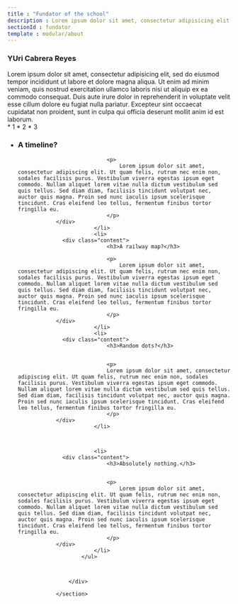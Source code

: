 ```yaml
---
title : "Fundator of the school"
description : Lorem ipsum dolor sit amet, consectetur adipisicing elit, sed do eiusmod tempor incididunt ut labore et dolore magna aliqua. Ut enim ad minim veniam, quis nostrud exercitation ullamco laboris nisi ut aliquip ex ea commodo consequat. Duis aute irure dolor in reprehenderit in voluptate velit esse cillum dolore eu fugiat nulla pariatur. Excepteur sint occaecat cupidatat non proident, sunt in culpa qui officia deserunt mollit anim id est laborum.
sectionId : fundator
template : modular/about
---
```

### YUri Cabrera Reyes
<div markdown=1 class="col-sm-4 col-xs-12">
Lorem ipsum dolor sit amet, consectetur adipisicing elit, sed do eiusmod tempor incididunt ut labore et dolore magna aliqua. Ut enim ad minim veniam, quis nostrud exercitation ullamco laboris nisi ut aliquip ex ea commodo consequat. Duis aute irure dolor in reprehenderit in voluptate velit esse cillum dolore eu fugiat nulla pariatur. Excepteur sint occaecat cupidatat non proident, sunt in culpa qui officia deserunt mollit anim id est laborum.
</div>
<div  class="col-sm-8 col-xs-12">
<section id="timeline" class=" block-content t-block-teal l-block-spacing">
<div markdown="1" class="timeline-list">
* 1
* 2
* 3
</div>
						<ul class="timeline-list">
							<li>
                  <div class="content">
								<h3>A timeline?</h3>

								<p>
									Lorem ipsum dolor sit amet, consectetur adipiscing elit. Ut quam felis, rutrum nec enim non, sodales facilisis purus. Vestibulum viverra egestas ipsum eget commodo. Nullam aliquet lorem vitae nulla dictum vestibulum sed quis tellus. Sed diam diam, facilisis tincidunt volutpat nec, auctor quis magna. Proin sed nunc iaculis ipsum scelerisque tincidunt. Cras eleifend leo tellus, fermentum finibus tortor fringilla eu.
								</p>
                </div>
							</li>
							<li>
                  <div class="content">
								<h3>A railway map?</h3>

								<p>
									Lorem ipsum dolor sit amet, consectetur adipiscing elit. Ut quam felis, rutrum nec enim non, sodales facilisis purus. Vestibulum viverra egestas ipsum eget commodo. Nullam aliquet lorem vitae nulla dictum vestibulum sed quis tellus. Sed diam diam, facilisis tincidunt volutpat nec, auctor quis magna. Proin sed nunc iaculis ipsum scelerisque tincidunt. Cras eleifend leo tellus, fermentum finibus tortor fringilla eu.
								</p>
                </div>
							</li>
							<li>
                  <div class="content">
								<h3>Random dots?</h3>


								<p>
								Lorem ipsum dolor sit amet, consectetur adipiscing elit. Ut quam felis, rutrum nec enim non, sodales facilisis purus. Vestibulum viverra egestas ipsum eget commodo. Nullam aliquet lorem vitae nulla dictum vestibulum sed quis tellus. Sed diam diam, facilisis tincidunt volutpat nec, auctor quis magna. Proin sed nunc iaculis ipsum scelerisque tincidunt. Cras eleifend leo tellus, fermentum finibus tortor fringilla eu.
								</p>
                </div>
							</li>



							<li>
                  <div class="content">
								<h3>Absolutely nothing.</h3>


								<p>
									Lorem ipsum dolor sit amet, consectetur adipiscing elit. Ut quam felis, rutrum nec enim non, sodales facilisis purus. Vestibulum viverra egestas ipsum eget commodo. Nullam aliquet lorem vitae nulla dictum vestibulum sed quis tellus. Sed diam diam, facilisis tincidunt volutpat nec, auctor quis magna. Proin sed nunc iaculis ipsum scelerisque tincidunt. Cras eleifend leo tellus, fermentum finibus tortor fringilla eu.
								</p>
                </div>
							</li>
						</ul>



					</div>

				</section>


</div>
